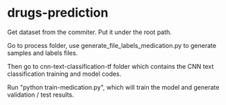 # drugs-prediction

Get dataset from the commiter. Put it under the root path. 

Go to process folder, use generate_file_labels_medication.py to generate samples and labels files. 

Then go to cnn-text-classification-tf folder which contains the CNN text classification training and model codes. 

Run "python train-medication.py", which will train the model and generate validation / test results.


